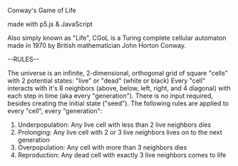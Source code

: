 Conway's Game of Life

made with p5.js & JavaScript

Also simply known as "Life", CGoL is a Turing complete cellular automaton made in 1970 by British mathematician John Horton Conway.

--RULES--

The universe is an infinite, 2-dimensional, orthogonal grid of square "cells" with 2 potential states: "live" or "dead" (white or black)
Every "cell" interacts with it's 8 neighbors (above, below, left, right, and 4 diagonal) with each step in time (aka every "generation").
There is no input required, besides creating the initial state ("seed").
The following rules are applied to every "cell", every "generation":

1. Underpopulation: Any live cell with less than 2 live neighbors dies
2. Prolonging: Any live cell with 2 or 3 live neighbors lives on to the next generation
3. Overpopulation: Any cell with more than 3 neighbors dies
4. Reproduction: Any dead cell with exactly 3 live neighbors comes to life
